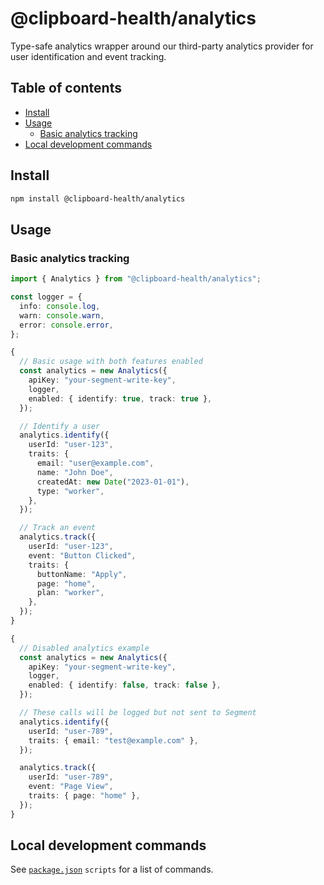 # @clipboard-health/analytics <!-- omit from toc -->

Type-safe analytics wrapper around our third-party analytics provider for user identification and event tracking.

## Table of contents <!-- omit from toc -->

- [Install](#install)
- [Usage](#usage)
  - [Basic analytics tracking](#basic-analytics-tracking)
- [Local development commands](#local-development-commands)

## Install

```bash
npm install @clipboard-health/analytics
```

## Usage

### Basic analytics tracking

<embedex source="packages/analytics/examples/analytics.ts">

```ts
import { Analytics } from "@clipboard-health/analytics";

const logger = {
  info: console.log,
  warn: console.warn,
  error: console.error,
};

{
  // Basic usage with both features enabled
  const analytics = new Analytics({
    apiKey: "your-segment-write-key",
    logger,
    enabled: { identify: true, track: true },
  });

  // Identify a user
  analytics.identify({
    userId: "user-123",
    traits: {
      email: "user@example.com",
      name: "John Doe",
      createdAt: new Date("2023-01-01"),
      type: "worker",
    },
  });

  // Track an event
  analytics.track({
    userId: "user-123",
    event: "Button Clicked",
    traits: {
      buttonName: "Apply",
      page: "home",
      plan: "worker",
    },
  });
}

{
  // Disabled analytics example
  const analytics = new Analytics({
    apiKey: "your-segment-write-key",
    logger,
    enabled: { identify: false, track: false },
  });

  // These calls will be logged but not sent to Segment
  analytics.identify({
    userId: "user-789",
    traits: { email: "test@example.com" },
  });

  analytics.track({
    userId: "user-789",
    event: "Page View",
    traits: { page: "home" },
  });
}
```

</embedex>

## Local development commands

See [`package.json`](./package.json) `scripts` for a list of commands.
